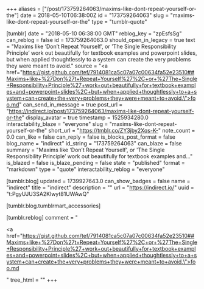 +++
aliases = ["/post/173759264063/maxims-like-dont-repeat-yourself-or-the"]
date = 2018-05-10T06:38:00Z
id = "173759264063"
slug = "maxims-like-dont-repeat-yourself-or-the"
type = "tumblr-quote"

[tumblr]
date = "2018-05-10 06:38:00 GMT"
reblog_key = "zpEsfsSg"
can_reblog = false
id = 173759264063.0
should_open_in_legacy = true
text = "Maxims like &lsquo;Don&rsquo;t Repeat Yourself&rsquo;, or 'The Single Responsibility Principle&rsquo; work out beautifully for textbook examples and powerpoint slides, but when applied thoughtlessly to a system can create the very problems they were meant to avoid."
source = "<a href=\"https://gist.github.com/tef/7914081ca5c07a07c00634fa52e23510##Maxims+like+%27Don%27t+Repeat+Yourself%27%2C+or+%27The+Single+Responsibility+Principle%27+work+out+beautifully+for+textbook+examples+and+powerpoint+slides%2C+but+when+applied+thoughtlessly+to+a+system+can+create+the+very+problems+they+were+meant+to+avoid.\">foo.md</a>"
can_send_in_message = true
post_url = "https://indirect.io/post/173759264063/maxims-like-dont-repeat-yourself-or-the"
display_avatar = true
timestamp = 1525934280.0
interactability_blaze = "everyone"
slug = "maxims-like-dont-repeat-yourself-or-the"
short_url = "https://tmblr.co/ZY3jby2Xqs-K-"
note_count = 0.0
can_like = false
can_reply = false
is_blocks_post_format = false
blog_name = "indirect"
id_string = "173759264063"
can_blaze = false
summary = "Maxims like ‘Don’t Repeat Yourself’, or 'The Single Responsibility Principle’ work out beautifully for textbook examples and..."
is_blazed = false
is_blaze_pending = false
state = "published"
format = "markdown"
type = "quote"
interactability_reblog = "everyone"

[tumblr.blog]
updated = 1739927643.0
can_show_badges = false
name = "indirect"
title = "indirect"
description = ""
url = "https://indirect.io/"
uuid = "t:PgyUJU3SA2Klwyt81UWAwQ"

[tumblr.blog.tumblrmart_accessories]

[tumblr.reblog]
comment = "<p><a href=\"https://gist.github.com/tef/7914081ca5c07a07c00634fa52e23510##Maxims+like+%27Don%27t+Repeat+Yourself%27%2C+or+%27The+Single+Responsibility+Principle%27+work+out+beautifully+for+textbook+examples+and+powerpoint+slides%2C+but+when+applied+thoughtlessly+to+a+system+can+create+the+very+problems+they+were+meant+to+avoid.\">foo.md</a></p>"
tree_html = ""
+++
